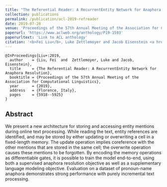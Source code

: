 ```yaml
---
title: "The Referential Reader: A RecurrentEntity Network for Anaphora Resolution"
collection: publications
permalink: /publication/acl-2019-refreader
date: 2019-07-28
venue: 'Proceedings of the 57th Annual Meeting of the Association for Computational Linguistics'
paperurl: 'https://www.aclweb.org/anthology/P19-1593'
paperurltext: 'Link to ACL anthology'
citation: '<b>Fei Liu</b>, Luke Zettlemoyer and Jacob Eisenstein <a href="http://liufly.github.io/files/papers/acl-2019.pdf"><u>The Referential Reader: A RecurrentEntity Network for Anaphora Resolution</u></a>, In <i>Proceedings of the 57th Annual Meeting of the Association for Computational Linguistics</i>, Florence, Italy, pp. 5918-5925'
---
```


```
@InProceedings{Liu+:2019,
  author    = {Liu, Fei  and  Zettlemoyer, Luke and Jacob, Eisenstein},
  title     = {The Referential Reader: A RecurrentEntity Network for Anaphora Resolution},
  booktitle = {Proceedings of the 57th Annual Meeting of the Association for Computational Linguistics},
  year      = {2019},
  address   = {Florence, Italy},
  pages     = {5918--5925}
}
```

## Abstract
We present a new architecture for storing and accessing entity mentions during online text processing. While reading the text, entity references are identified, and may be stored by either updating or overwriting a cell in a fixed-length memory. The update operation implies coreference with the other mentions that are stored in the same cell; the overwrite operation causes these mentions to be forgotten. By encoding the memory operations as differentiable gates, it is possible to train the model end-to-end, using both a supervised anaphora resolution objective as well as a supplementary language modeling objective. Evaluation on a dataset of pronoun-name anaphora demonstrates strong performance with purely incremental text processing.